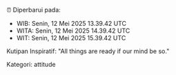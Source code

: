 ⏰ Diperbarui pada:
- WIB: Senin, 12 Mei 2025 13.39.42 UTC
- WITA: Senin, 12 Mei 2025 14.39.42 UTC
- WIT: Senin, 12 Mei 2025 15.39.42 UTC

Kutipan Inspiratif:
"All things are ready if our mind be so."


Kategori: attitude

